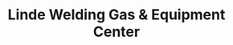 ---
title: "Linde Welding Gas & Equipment Center"
url: /bellingham/linde-welding-gas-und-equipment-center/
shop: Gasflaschen
---